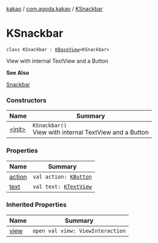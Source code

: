 [kakao](../../index.md) / [com.agoda.kakao](../index.md) / [KSnackbar](.)

# KSnackbar

`class KSnackbar : `[`KBaseView`](../-k-base-view/index.md)`<KSnackbar>`

View with internal TextView and a Button

**See Also**

[Snackbar](#)

### Constructors

| Name | Summary |
|---|---|
| [&lt;init&gt;](-init-.md) | `KSnackbar()`<br>View with internal TextView and a Button |

### Properties

| Name | Summary |
|---|---|
| [action](action.md) | `val action: `[`KButton`](../-k-button/index.md) |
| [text](text.md) | `val text: `[`KTextView`](../-k-text-view/index.md) |

### Inherited Properties

| Name | Summary |
|---|---|
| [view](../-k-base-view/view.md) | `open val view: ViewInteraction` |
